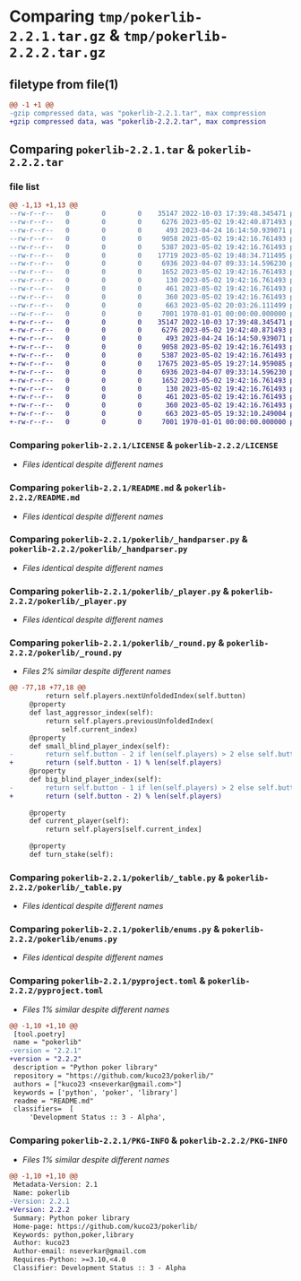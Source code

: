 # Comparing `tmp/pokerlib-2.2.1.tar.gz` & `tmp/pokerlib-2.2.2.tar.gz`

## filetype from file(1)

```diff
@@ -1 +1 @@
-gzip compressed data, was "pokerlib-2.2.1.tar", max compression
+gzip compressed data, was "pokerlib-2.2.2.tar", max compression
```

## Comparing `pokerlib-2.2.1.tar` & `pokerlib-2.2.2.tar`

### file list

```diff
@@ -1,13 +1,13 @@
--rw-r--r--   0        0        0    35147 2022-10-03 17:39:48.345471 pokerlib-2.2.1/LICENSE
--rw-r--r--   0        0        0     6276 2023-05-02 19:42:40.871493 pokerlib-2.2.1/README.md
--rw-r--r--   0        0        0      493 2023-04-24 16:14:50.939071 pokerlib-2.2.1/pokerlib/__init__.py
--rw-r--r--   0        0        0     9058 2023-05-02 19:42:16.761493 pokerlib-2.2.1/pokerlib/_handparser.py
--rw-r--r--   0        0        0     5387 2023-05-02 19:42:16.761493 pokerlib-2.2.1/pokerlib/_player.py
--rw-r--r--   0        0        0    17719 2023-05-02 19:48:34.711495 pokerlib-2.2.1/pokerlib/_round.py
--rw-r--r--   0        0        0     6936 2023-04-07 09:33:14.596230 pokerlib-2.2.1/pokerlib/_table.py
--rw-r--r--   0        0        0     1652 2023-05-02 19:42:16.761493 pokerlib-2.2.1/pokerlib/enums.py
--rw-r--r--   0        0        0      130 2023-05-02 19:42:16.761493 pokerlib-2.2.1/pokerlib/implementations/__init__.py
--rw-r--r--   0        0        0      461 2023-05-02 19:42:16.761493 pokerlib-2.2.1/pokerlib/implementations/_no_muck_showdown_table.py
--rw-r--r--   0        0        0      360 2023-05-02 19:42:16.761493 pokerlib-2.2.1/pokerlib/implementations/_no_muck_table.py
--rw-r--r--   0        0        0      663 2023-05-02 20:03:26.111499 pokerlib-2.2.1/pyproject.toml
--rw-r--r--   0        0        0     7001 1970-01-01 00:00:00.000000 pokerlib-2.2.1/PKG-INFO
+-rw-r--r--   0        0        0    35147 2022-10-03 17:39:48.345471 pokerlib-2.2.2/LICENSE
+-rw-r--r--   0        0        0     6276 2023-05-02 19:42:40.871493 pokerlib-2.2.2/README.md
+-rw-r--r--   0        0        0      493 2023-04-24 16:14:50.939071 pokerlib-2.2.2/pokerlib/__init__.py
+-rw-r--r--   0        0        0     9058 2023-05-02 19:42:16.761493 pokerlib-2.2.2/pokerlib/_handparser.py
+-rw-r--r--   0        0        0     5387 2023-05-02 19:42:16.761493 pokerlib-2.2.2/pokerlib/_player.py
+-rw-r--r--   0        0        0    17675 2023-05-05 19:27:14.959085 pokerlib-2.2.2/pokerlib/_round.py
+-rw-r--r--   0        0        0     6936 2023-04-07 09:33:14.596230 pokerlib-2.2.2/pokerlib/_table.py
+-rw-r--r--   0        0        0     1652 2023-05-02 19:42:16.761493 pokerlib-2.2.2/pokerlib/enums.py
+-rw-r--r--   0        0        0      130 2023-05-02 19:42:16.761493 pokerlib-2.2.2/pokerlib/implementations/__init__.py
+-rw-r--r--   0        0        0      461 2023-05-02 19:42:16.761493 pokerlib-2.2.2/pokerlib/implementations/_no_muck_showdown_table.py
+-rw-r--r--   0        0        0      360 2023-05-02 19:42:16.761493 pokerlib-2.2.2/pokerlib/implementations/_no_muck_table.py
+-rw-r--r--   0        0        0      663 2023-05-05 19:32:10.249004 pokerlib-2.2.2/pyproject.toml
+-rw-r--r--   0        0        0     7001 1970-01-01 00:00:00.000000 pokerlib-2.2.2/PKG-INFO
```

### Comparing `pokerlib-2.2.1/LICENSE` & `pokerlib-2.2.2/LICENSE`

 * *Files identical despite different names*

### Comparing `pokerlib-2.2.1/README.md` & `pokerlib-2.2.2/README.md`

 * *Files identical despite different names*

### Comparing `pokerlib-2.2.1/pokerlib/_handparser.py` & `pokerlib-2.2.2/pokerlib/_handparser.py`

 * *Files identical despite different names*

### Comparing `pokerlib-2.2.1/pokerlib/_player.py` & `pokerlib-2.2.2/pokerlib/_player.py`

 * *Files identical despite different names*

### Comparing `pokerlib-2.2.1/pokerlib/_round.py` & `pokerlib-2.2.2/pokerlib/_round.py`

 * *Files 2% similar despite different names*

```diff
@@ -77,18 +77,18 @@
         return self.players.nextUnfoldedIndex(self.button)
     @property
     def last_aggressor_index(self):
         return self.players.previousUnfoldedIndex(
             self.current_index)
     @property
     def small_blind_player_index(self):
-        return self.button - 2 if len(self.players) > 2 else self.button - 1
+        return (self.button - 1) % len(self.players)
     @property
     def big_blind_player_index(self):
-        return self.button - 1 if len(self.players) > 2 else self.button
+        return (self.button - 2) % len(self.players)
 
     @property
     def current_player(self):
         return self.players[self.current_index]
 
     @property
     def turn_stake(self):
```

### Comparing `pokerlib-2.2.1/pokerlib/_table.py` & `pokerlib-2.2.2/pokerlib/_table.py`

 * *Files identical despite different names*

### Comparing `pokerlib-2.2.1/pokerlib/enums.py` & `pokerlib-2.2.2/pokerlib/enums.py`

 * *Files identical despite different names*

### Comparing `pokerlib-2.2.1/pyproject.toml` & `pokerlib-2.2.2/pyproject.toml`

 * *Files 1% similar despite different names*

```diff
@@ -1,10 +1,10 @@
 [tool.poetry]
 name = "pokerlib"
-version = "2.2.1"
+version = "2.2.2"
 description = "Python poker library"
 repository = "https://github.com/kuco23/pokerlib/"
 authors = ["kuco23 <nseverkar@gmail.com>"]
 keywords = ['python', 'poker', 'library']
 readme = "README.md"
 classifiers=  [
     'Development Status :: 3 - Alpha',
```

### Comparing `pokerlib-2.2.1/PKG-INFO` & `pokerlib-2.2.2/PKG-INFO`

 * *Files 1% similar despite different names*

```diff
@@ -1,10 +1,10 @@
 Metadata-Version: 2.1
 Name: pokerlib
-Version: 2.2.1
+Version: 2.2.2
 Summary: Python poker library
 Home-page: https://github.com/kuco23/pokerlib/
 Keywords: python,poker,library
 Author: kuco23
 Author-email: nseverkar@gmail.com
 Requires-Python: >=3.10,<4.0
 Classifier: Development Status :: 3 - Alpha
```

